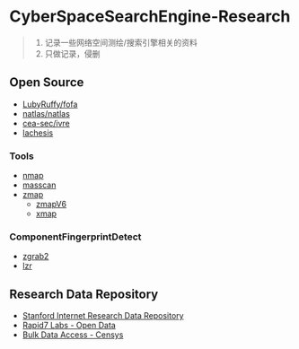 # CyberSpaceSearchEngine-Research

> 1. 记录一些网络空间测绘/搜索引擎相关的资料
> 2. 只做记录，侵删



## Open Source
* [LubyRuffy/fofa](https://github.com/LubyRuffy/fofa)
* [natlas/natlas](https://github.com/natlas/natlas)
* [cea-sec/ivre](https://github.com/cea-sec/ivre)
* [lachesis](https://github.com/ps1dr3x/lachesis)

### Tools
* [nmap](https://github.com/nmap/nmap)
* [masscan](https://github.com/robertdavidgraham/masscan)
* [zmap](https://github.com/zmap/zmap)
  * [zmapV6](https://github.com/tumi8/zmap)
  * [xmap](https://github.com/idealeer/xmap)

### ComponentFingerprintDetect
* [zgrab2](https://github.com/zmap/zgrab2)
* [lzr](https://github.com/stanford-esrg/lzr)

## Research Data Repository
* [Stanford Internet Research Data Repository](https://scans.io/)
* [Rapid7 Labs - Open Data](https://opendata.rapid7.com/)
* [Bulk Data Access - Censys](https://censys.io/data)